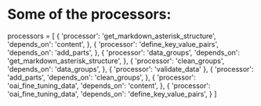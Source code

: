 # Some of the processors:

processors = [
    {
        'processor': 'get_markdown_asterisk_structure',
        'depends_on': 'content',
    },
    {
        'processor': 'define_key_value_pairs',
        'depends_on': 'add_parts',
    },
    {
        'processor': 'data_groups',
        'depends_on': 'get_markdown_asterisk_structure',
    },
    {
        'processor': 'clean_groups',
        'depends_on': 'data_groups',
    },
    {
        'processor': 'validate_data'
    },
    {
        'processor': 'add_parts',
        'depends_on': 'clean_groups',
    },
    {
        'processor': 'oai_fine_tuning_data',
        'depends_on': 'content',
    },
    {
        'processor': 'oai_fine_tuning_data',
        'depends_on': 'define_key_value_pairs',
    }
]
